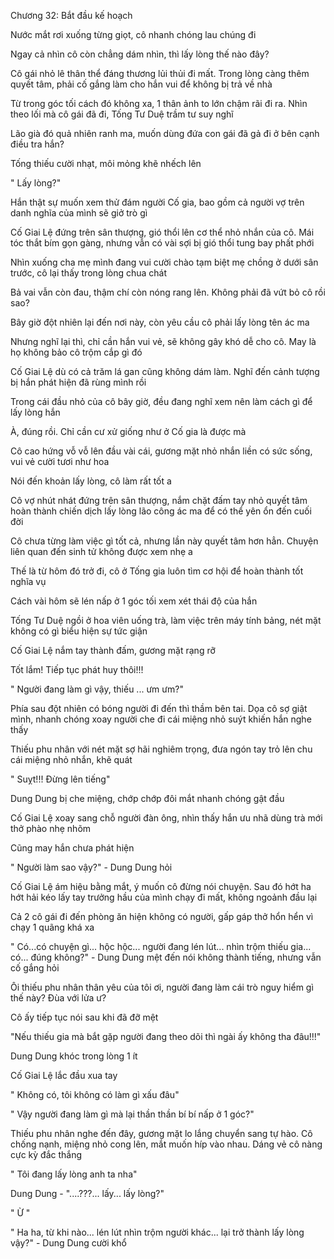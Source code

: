 




Chương 32: Bắt đầu kế hoạch


Nước mắt rơi xuống từng giọt, cô nhanh chóng lau chúng đi

Ngay cả nhìn cô còn chẳng dám nhìn, thì lấy lòng thế nào đây?

Cô gái nhỏ lê thân thể đáng thương lủi thủi đi mất. Trong lòng càng thêm quyết tâm, phải cố gắng làm cho hắn vui để không bị trả về nhà

Từ trong góc tối cách đó không xa, 1 thân ảnh to lớn chậm rãi đi ra. Nhìn theo lối mà cô gái đã đi, Tống Tư Duệ trầm tư suy nghĩ

Lão già đó quả nhiên ranh ma, muốn dùng đứa con gái đã gả đi ở bên cạnh điều tra hắn?

Tống thiếu cười nhạt, môi mỏng khẽ nhếch lên

" Lấy lòng?"

Hắn thật sự muốn xem thử đám người Cố gia, bao gồm cả người vợ trên danh nghĩa của mình sẽ giở trò gì



Cố Giai Lệ đứng trên sân thượng, gió thổi lên cơ thể nhỏ nhắn của cô. Mái tóc thắt bím gọn gàng, nhưng vẫn có vài sợi bị gió thổi tung bay phất phới

Nhìn xuống cha mẹ mình đang vui cười chào tạm biệt mẹ chồng ở dưới sân trước, cô lại thấy trong lòng chua chát

Bả vai vẫn còn đau, thậm chí còn nóng rang lên. Không phải đã vứt bỏ cô rồi sao?



Bây giờ đột nhiên lại đến nơi này, còn yêu cầu cô phải lấy lòng tên ác ma

Nhưng nghĩ lại thì, chỉ cần hắn vui vẻ, sẽ không gây khó dễ cho cô. May là họ không bảo cô trộm cắp gì đó

Cố Giai Lệ dù có cả trăm lá gan cũng không dám làm. Nghĩ đến cảnh tượng bị hắn phát hiện đã rùng mình rồi

Trong cái đầu nhỏ của cô bây giờ, đều đang nghĩ xem nên làm cách gì để lấy lòng hắn

À, đúng rồi. Chỉ cần cư xử giống như ở Cố gia là được mà

Cô cao hứng vỗ vỗ lên đầu vài cái, gương mặt nhỏ nhắn liền có sức sống, vui vẻ cười tươi như hoa

Nói đến khoản lấy lòng, cô làm rất tốt a

Cô vợ nhút nhát đứng trên sân thượng, nắm chặt đấm tay nhỏ quyết tâm hoàn thành chiến dịch lấy lòng lão công ác ma để có thể yên ổn đến cuối đời

Cô chưa từng làm việc gì tốt cả, nhưng lần này quyết tâm hơn hẳn. Chuyện liên quan đến sinh tử không được xem nhẹ a

Thế là từ hôm đó trở đi, cô ở Tống gia luôn tìm cơ hội để hoàn thành tốt nghĩa vụ

Cách vài hôm sẽ lén nấp ở 1 góc tối xem xét thái độ của hắn

Tống Tư Duệ ngồi ở hoa viên uống trà, làm việc trên máy tính bảng, nét mặt không có gì biểu hiện sự tức giận

Cố Giai Lệ nắm tay thành đấm, gương mặt rạng rỡ

Tốt lắm! Tiếp tục phát huy thôi!!!

" Người đang làm gì vậy, thiếu ... ưm ưm?"

Phía sau đột nhiên có bóng người đi đến thì thầm bên tai. Dọa cô sợ giật mình, nhanh chóng xoay người che đi cái miệng nhỏ suýt khiến hắn nghe thấy

Thiếu phu nhân với nét mặt sợ hãi nghiêm trọng, đưa ngón tay trỏ lên chu cái miệng nhỏ nhắn, khẽ quát



" Suỵt!!! Đừng lên tiếng"

Dung Dung bị che miệng, chớp chớp đôi mắt nhanh chóng gật đầu

Cố Giai Lệ xoay sang chỗ người đàn ông, nhìn thấy hắn ưu nhã dùng trà mới thở phào nhẹ nhõm

Cũng may hắn chưa phát hiện

" Người làm sao vậy?" - Dung Dung hỏi

Cố Giai Lệ ám hiệu bằng mắt, ý muốn cô đừng nói chuyện. Sau đó hớt ha hớt hải kéo lấy tay trưởng hầu của mình chạy đi mất, không ngoảnh đầu lại

Cả 2 cô gái đi đến phòng ăn hiện không có người, gấp gáp thở hổn hển vì chạy 1 quãng khá xa

" Có...có chuyện gì... hộc hộc... người đang lén lút... nhìn trộm thiếu gia... có... đúng không?" - Dung Dung mệt đến nói không thành tiếng, nhưng vẫn cố gắng hỏi

Ôi thiếu phu nhân thân yêu của tôi ơi, người đang làm cái trò nguy hiểm gì thế này? Đùa với lửa ư?

Cô ấy tiếp tục nói sau khi đã đỡ mệt

"Nếu thiếu gia mà bắt gặp người đang theo dõi thì ngài ấy không tha đâu!!!"

Dung Dung khóc trong lòng 1 ít

Cố Giai Lệ lắc đầu xua tay

" Không có, tôi không có làm gì xấu đâu"

" Vậy người đang làm gì mà lại thần thần bí bí nấp ở 1 góc?"

Thiếu phu nhân nghe đến đây, gương mặt lo lắng chuyển sang tự hào. Cô chống nạnh, miệng nhỏ cong lên, mắt muốn híp vào nhau. Dáng vẻ cô nàng cực kỳ đắc thắng

" Tôi đang lấy lòng anh ta nha"

Dung Dung - "....???... lấy... lấy lòng?"

" Ừ "

" Ha ha, từ khi nào... lén lút nhìn trộm người khác... lại trở thành lấy lòng vậy?" - Dung Dung cười khổ




